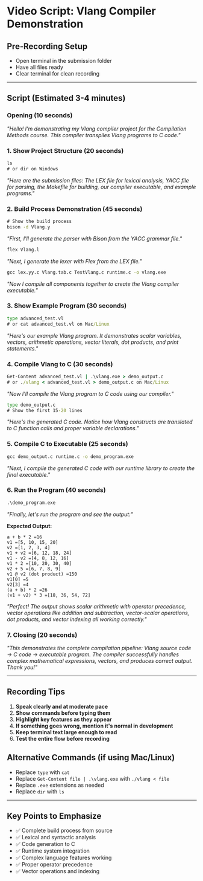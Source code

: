 # Video Script: Vlang Compiler Demonstration

## Pre-Recording Setup
- Open terminal in the submission folder
- Have all files ready
- Clear terminal for clean recording

---

## Script (Estimated 3-4 minutes)

### **Opening (10 seconds)**
*"Hello! I'm demonstrating my Vlang compiler project for the Compilation Methods course. This compiler transpiles Vlang programs to C code."*

### **1. Show Project Structure (20 seconds)**
```cmd
ls
# or dir on Windows
```
*"Here are the submission files: The LEX file for lexical analysis, YACC file for parsing, the Makefile for building, our compiler executable, and example programs."*

### **2. Build Process Demonstration (45 seconds)**
```cmd
# Show the build process
bison -d Vlang.y
```
*"First, I'll generate the parser with Bison from the YACC grammar file."*

```cmd
flex Vlang.l
```
*"Next, I generate the lexer with Flex from the LEX file."*

```cmd
gcc lex.yy.c Vlang.tab.c TestVlang.c runtime.c -o vlang.exe
```
*"Now I compile all components together to create the Vlang compiler executable."*

### **3. Show Example Program (30 seconds)**
```cmd
type advanced_test.vl
# or cat advanced_test.vl on Mac/Linux
```
*"Here's our example Vlang program. It demonstrates scalar variables, vectors, arithmetic operations, vector literals, dot products, and print statements."*

### **4. Compile Vlang to C (30 seconds)**
```cmd
Get-Content advanced_test.vl | .\vlang.exe > demo_output.c
# or ./vlang < advanced_test.vl > demo_output.c on Mac/Linux
```
*"Now I'll compile the Vlang program to C code using our compiler."*

```cmd
type demo_output.c
# Show the first 15-20 lines
```
*"Here's the generated C code. Notice how Vlang constructs are translated to C function calls and proper variable declarations."*

### **5. Compile C to Executable (25 seconds)**
```cmd
gcc demo_output.c runtime.c -o demo_program.exe
```
*"Next, I compile the generated C code with our runtime library to create the final executable."*

### **6. Run the Program (40 seconds)**
```cmd
.\demo_program.exe
```
*"Finally, let's run the program and see the output:"*

**Expected Output:**
```
a + b * 2 =16
v1 =[5, 10, 15, 20]
v2 =[1, 2, 3, 4]
v1 + v2 =[6, 12, 18, 24]
v1 - v2 =[4, 8, 12, 16]
v1 * 2 =[10, 20, 30, 40]
v2 + 5 =[6, 7, 8, 9]
v1 @ v2 (dot product) =150
v1[0] =5
v2[3] =4
(a + b) * 2 =26
(v1 + v2) * 3 =[18, 36, 54, 72]
```

*"Perfect! The output shows scalar arithmetic with operator precedence, vector operations like addition and subtraction, vector-scalar operations, dot products, and vector indexing all working correctly."*

### **7. Closing (20 seconds)**
*"This demonstrates the complete compilation pipeline: Vlang source code → C code → executable program. The compiler successfully handles complex mathematical expressions, vectors, and produces correct output. Thank you!"*

---

## Recording Tips

1. **Speak clearly and at moderate pace**
2. **Show commands before typing them**
3. **Highlight key features as they appear**
4. **If something goes wrong, mention it's normal in development**
5. **Keep terminal text large enough to read**
6. **Test the entire flow before recording**

## Alternative Commands (if using Mac/Linux)
- Replace `type` with `cat`
- Replace `Get-Content file | .\vlang.exe` with `./vlang < file`
- Replace `.exe` extensions as needed
- Replace `dir` with `ls`

---

## Key Points to Emphasize
- ✅ Complete build process from source
- ✅ Lexical and syntactic analysis
- ✅ Code generation to C
- ✅ Runtime system integration
- ✅ Complex language features working
- ✅ Proper operator precedence
- ✅ Vector operations and indexing 